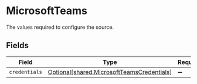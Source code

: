 # MicrosoftTeams

The values required to configure the source.


## Fields

| Field                                                                                              | Type                                                                                               | Required                                                                                           | Description                                                                                        |
| -------------------------------------------------------------------------------------------------- | -------------------------------------------------------------------------------------------------- | -------------------------------------------------------------------------------------------------- | -------------------------------------------------------------------------------------------------- |
| `credentials`                                                                                      | [Optional[shared.MicrosoftTeamsCredentials]](undefined/models/shared/microsoftteamscredentials.md) | :heavy_minus_sign:                                                                                 | N/A                                                                                                |